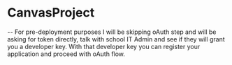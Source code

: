 # CanvasProject

-- For pre-deployment purposes I will be skipping oAuth step and will be asking for token directly, talk with school IT Admin and see if they will grant you a developer key. With that developer key you can register your application and proceed with oAuth flow. 
